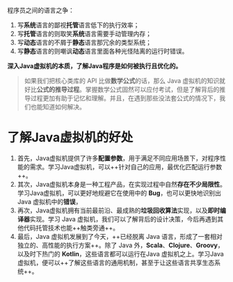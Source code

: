 程序员之间的语言之争：
1. 写**系统**语言的鄙视**托管**语言低下的执行效率；
2. 写**托管**语言的则取笑**系统**语言需要手动管理内存；
3. 写**动态**语言的不屑于**静态**语言那冗余的类型系统；
4. 写**静态**语言的则嘲讽**动态**语言里面各种光怪陆离的运行时错误。

**深入Java虚拟机的本质，了解Java程序是如何被执行且优化的。**

> 如果我们把核心类库的 API 比做**数学公式**的话，那么 Java 虚拟机的知识就好比**公式的推导过程**。掌握数学公式固然可以应付考试，但是了解背后的推导过程更加有助于记忆和理解。并且，在遇到那些没法套公式的情况下，我们也能知道如何解决。

# 了解Java虚拟机的好处
1. 首先，Java虚拟机提供了许多**配置参数**，用于满足不同应用场景下，对程序性能的需求。学习Java虚拟机，可以++针对自己的应用，最优化匹配运行参数++。
2. 其次，Java虚拟机本身是一种工程产品，在实现过程中自然**存在不少局限性**。学习Java虚拟机，可以更好地规避它在使用中的 **Bug**，也可以更快地识别出 Java 虚拟机中的**错误**，
3. 再次，Java虚拟机拥有当前最前沿、最成熟的**垃圾回收算法**实现，以及**即时编译器**实现。学习 Java
虚拟机，我们可以了解背后的设计决策，今后再遇到其他代码托管技术也能++触类旁通++。
4. 最后，Java 虚拟机发展到了今天，++已经脱离 Java 语言，形成了一套相对独立的、高性能的执行方案++。除了 Java 外，**Scala**、**Clojure**、**Groovy**，以及时下热门的 **Kotlin**，这些语言都可以运行在Java 虚拟机之上。学习Java虚拟机，便可以++了解这些语言的通用机制，甚至于让这些语言共享生态系统++。